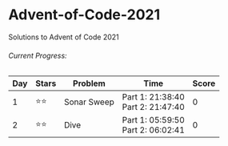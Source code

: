 # Advent-of-Code-2021
Solutions to Advent of Code 2021

###### Current Progress:
| Day | Stars | Problem     | Time                                 | Score |
|-----|-------|-------------|--------------------------------------|-------|
| 1   | ⭐⭐    | Sonar Sweep | Part 1: 21:38:40<br>Part 2: 21:47:40 | 0     |
| 2   | ⭐⭐    | Dive        | Part 1: 05:59:50<br>Part 2: 06:02:41 | 0     |